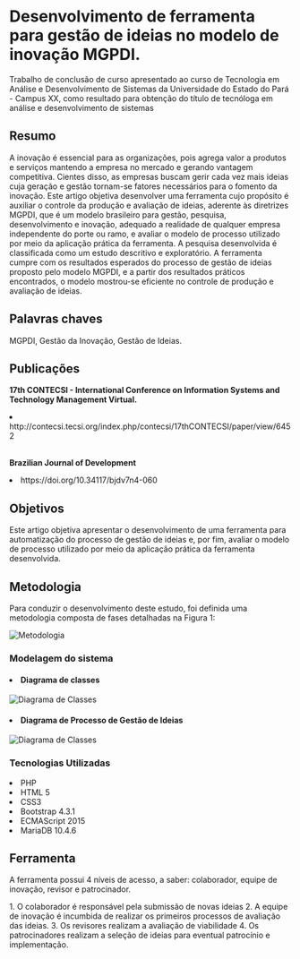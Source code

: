 <h1> Desenvolvimento de ferramenta para gestão de ideias no modelo de inovação MGPDI.</h1>
<p> Trabalho de conclusão de curso apresentado ao curso de Tecnologia em Análise e Desenvolvimento de Sistemas da Universidade do Estado do Pará - Campus XX, como resultado para obtenção do título de tecnóloga em análise e desenvolvimento de sistemas</p>

<h2>Resumo</h2>
<p>A inovação é essencial para as organizações, pois agrega valor a produtos e serviços mantendo a empresa no mercado e gerando vantagem competitiva. Cientes disso, as empresas buscam gerir cada vez mais ideias cuja geração e gestão tornam-se fatores necessários para o fomento da inovação. Este artigo objetiva desenvolver uma ferramenta cujo propósito é auxiliar o controle da produção e avaliação de ideias, aderente às diretrizes MGPDI, que é um modelo brasileiro para gestão, pesquisa, desenvolvimento e inovação, adequado a realidade de qualquer empresa independente do porte ou ramo, e avaliar o modelo de processo utilizado por meio da aplicação prática da ferramenta. A pesquisa desenvolvida é classificada como um estudo descritivo e exploratório. A ferramenta cumpre com os resultados esperados do processo de gestão de ideias proposto pelo modelo MGPDI, e a partir dos resultados práticos encontrados, o modelo mostrou-se eficiente no controle de produção e avaliação de ideias.</p>

<h2>Palavras chaves</h2>
<p>MGPDI, Gestão da Inovação, Gestão de Ideias.</p>

<h2>Publicações</h2>
<p><strong>17th CONTECSI - International Conference on Information Systems and Technology Management Virtual.</strong></p>
<li>http://contecsi.tecsi.org/index.php/contecsi/17thCONTECSI/paper/view/6452</li>
<br>
<p><strong>Brazilian Journal of Development</strong></p>
<li>https://doi.org/10.34117/bjdv7n4-060</li>

<h2>Objetivos</h2>
<p>Este artigo objetiva apresentar o desenvolvimento de uma ferramenta para automatização do processo de gestão de ideias e, por fim, avaliar o modelo de processo utilizado por meio da aplicação prática da ferramenta desenvolvida.</p>

<h2>Metodologia</h2>
<p>Para conduzir o desenvolvimento deste estudo, foi definida uma metodologia composta de fases detalhadas na Figura 1:</p>

<img src="https://user-images.githubusercontent.com/54334704/129065942-67b1323a-c418-42dd-a2c0-153a7e513da3.png" alt="Metodologia"/>

<h3>Modelagem do sistema</h3>
<h4><li>Diagrama de classes</li></h4>

<img src="https://user-images.githubusercontent.com/54334704/129067641-b7c2873e-4bcf-4543-bed0-084e8b239ccd.png" alt="Diagrama de Classes"/>
<br>

<h4><li>Diagrama de Processo de Gestão de Ideias</li></h4>
<img src="https://user-images.githubusercontent.com/54334704/129067709-c377115e-0810-453a-a8f3-ba22d3976e84.png" alt="Diagrama de Classes"/>


<h3>Tecnologias Utilizadas</h3>
<li>PHP</li>
<li>HTML 5</li>
<li>CSS3</li>
<li>Bootstrap 4.3.1</li>
<li>ECMAScript 2015</li>
<li>MariaDB 10.4.6</li>

<h2>Ferramenta</h2>
<p>A ferramenta possui 4 níveis de acesso, a saber: colaborador, equipe de inovação, revisor e patrocinador.</p>
1. O colaborador é responsável pela submissão de novas ideias
2. A equipe de inovação é incumbida de realizar os primeiros processos de avaliação das ideias.
3. Os revisores realizam a avaliação de viabilidade
4. Os patrocinadores realizam a seleção de ideias para eventual patrocínio e implementação.

